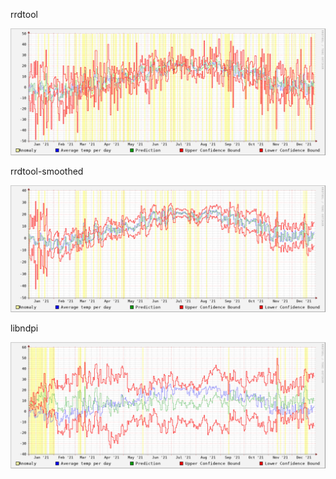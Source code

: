 rrdtool

![rrdtool graph](https://github.com/Rodrigo-Casella/sgr/blob/my_branch/2022/Casella/images/graph.png)

rrdtool-smoothed

![rrdtool smoothed graph](https://github.com/Rodrigo-Casella/sgr/blob/my_branch/2022/Casella/images/smoothed_graph.png)

libndpi

![libndpi graph](https://github.com/Rodrigo-Casella/sgr/blob/my_branch/2022/Casella/images/ndpi_graph.png)
